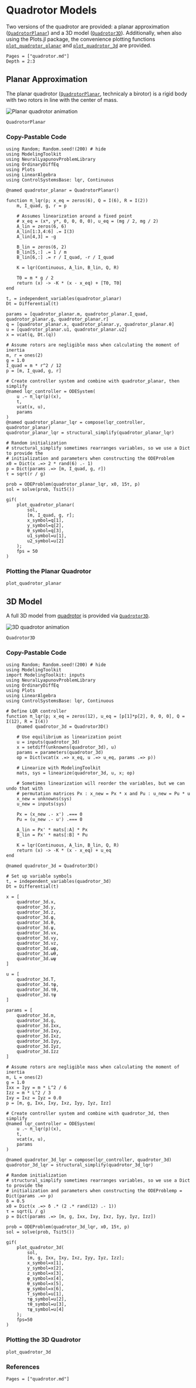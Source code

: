 # Quadrotor Models

Two versions of the quadrotor are provided: a planar approximation ([`QuadrotorPlanar`](@ref)) and a 3D model ([`Quadrotor3D`](@ref)).
Additionally, when also using the Plots.jl package, the convenience plotting functions [`plot_quadrotor_planar`](@ref) and [`plot_quadrotor_3d`](@ref) are provided.

```@contents
Pages = ["quadrotor.md"]
Depth = 2:3
```

## Planar Approximation

The planar quadrotor ([`QuadrotorPlanar`](@ref), technicaly a birotor) is a rigid body with two rotors in line with the center of mass.

![Planar quadrotor animation](../imgs/quadrotor_planar.gif)

```@docs
QuadrotorPlanar
```

### Copy-Pastable Code

```@example plot_quadrotor_planar
using Random; Random.seed!(200) # hide
using ModelingToolkit
using NeuralLyapunovProblemLibrary
using OrdinaryDiffEq
using Plots
using LinearAlgebra
using ControlSystemsBase: lqr, Continuous

@named quadrotor_planar = QuadrotorPlanar()

function π_lqr(p; x_eq = zeros(6), Q = I(6), R = I(2))
    m, I_quad, g, r = p

    # Assumes linearization around a fixed point
    # x_eq = (x*, y*, 0, 0, 0, 0), u_eq = (mg / 2, mg / 2)
    A_lin = zeros(6, 6)
    A_lin[1:3,4:6] .= I(3)
    A_lin[4,3] = -g

    B_lin = zeros(6, 2)
    B_lin[5,:] .= 1 / m
    B_lin[6,:] .= r / I_quad, -r / I_quad

    K = lqr(Continuous, A_lin, B_lin, Q, R)

    T0 = m * g / 2
    return (x) -> -K * (x - x_eq) + [T0, T0]
end

t, = independent_variables(quadrotor_planar)
Dt = Differential(t)

params = [quadrotor_planar.m, quadrotor_planar.I_quad, quadrotor_planar.g, quadrotor_planar.r]
q = [quadrotor_planar.x, quadrotor_planar.y, quadrotor_planar.θ]
u = [quadrotor_planar.u1, quadrotor_planar.u2]
x = vcat(q, Dt.(q))

# Assume rotors are negligible mass when calculating the moment of inertia
m, r = ones(2)
g = 1.0
I_quad = m * r^2 / 12
p = [m, I_quad, g, r]

# Create controller system and combine with quadrotor_planar, then simplify
@named lqr_controller = ODESystem(
    u .~ π_lqr(p)(x),
    t,
    vcat(x, u),
    params
)
@named quadrotor_planar_lqr = compose(lqr_controller, quadrotor_planar)
quadrotor_planar_lqr = structural_simplify(quadrotor_planar_lqr)

# Random initialization
# structural_simplify sometimes rearranges variables, so we use a Dict to provide the
# initialization and parameters when constructing the ODEProblem
x0 = Dict(x .=> 2 * rand(6) .- 1)
p = Dict(params .=> [m, I_quad, g, r])
τ = sqrt(r / g)

prob = ODEProblem(quadrotor_planar_lqr, x0, 15τ, p)
sol = solve(prob, Tsit5())

gif(
    plot_quadrotor_planar(
        sol,
        [m, I_quad, g, r];
        x_symbol=q[1],
        y_symbol=q[2],
        θ_symbol=q[3],
        u1_symbol=u[1],
        u2_symbol=u[2]
    );
    fps = 50
)
```

### Plotting the Planar Quadrotor

```@docs
plot_quadrotor_planar
```

## 3D Model

A full 3D model from [quadrotor](@cite) is provided via [`Quadrotor3D`](@ref).

![3D quadrotor animation](../imgs/quadrotor_3d.gif)

```@docs
Quadrotor3D
```

### Copy-Pastable Code

```@example plot_quadrotor_3d
using Random; Random.seed!(200) # hide
using ModelingToolkit
import ModelingToolkit: inputs
using NeuralLyapunovProblemLibrary
using OrdinaryDiffEq
using Plots
using LinearAlgebra
using ControlSystemsBase: lqr, Continuous

# Define LQR controller
function π_lqr(p; x_eq = zeros(12), u_eq = [p[1]*p[2], 0, 0, 0], Q = I(12), R = I(4))
    @named quadrotor_3d = Quadrotor3D()

    # Use equilibrium as linearization point
    u = inputs(quadrotor_3d)
    x = setdiff(unknowns(quadrotor_3d), u)
    params = parameters(quadrotor_3d)
    op = Dict(vcat(x .=> x_eq, u .=> u_eq, params .=> p))

    # Linearize with ModelingToolkit
    mats, sys = linearize(quadrotor_3d, u, x; op)

    # Sometimes linearization will reorder the variables, but we can undo that with
    # permutation matrices Px : x_new = Px * x and Pu : u_new = Pu * u
    x_new = unknowns(sys)
    u_new = inputs(sys)

    Px = (x_new .- x') .=== 0
    Pu = (u_new .- u') .=== 0

    A_lin = Px' * mats[:A] * Px
    B_lin = Px' * mats[:B] * Pu

    K = lqr(Continuous, A_lin, B_lin, Q, R)
    return (x) -> -K * (x - x_eq) + u_eq
end

@named quadrotor_3d = Quadrotor3D()

# Set up variable symbols
t, = independent_variables(quadrotor_3d)
Dt = Differential(t)

x = [
    quadrotor_3d.x,
    quadrotor_3d.y,
    quadrotor_3d.z,
    quadrotor_3d.φ,
    quadrotor_3d.θ,
    quadrotor_3d.ψ,
    quadrotor_3d.vx,
    quadrotor_3d.vy,
    quadrotor_3d.vz,
    quadrotor_3d.ωφ,
    quadrotor_3d.ωθ,
    quadrotor_3d.ωψ
]

u = [
    quadrotor_3d.T,
    quadrotor_3d.τφ,
    quadrotor_3d.τθ,
    quadrotor_3d.τψ
]

params = [
    quadrotor_3d.m,
    quadrotor_3d.g,
    quadrotor_3d.Ixx,
    quadrotor_3d.Ixy,
    quadrotor_3d.Ixz,
    quadrotor_3d.Iyy,
    quadrotor_3d.Iyz,
    quadrotor_3d.Izz
]

# Assume rotors are negligible mass when calculating the moment of inertia
m, L = ones(2)
g = 1.0
Ixx = Iyy = m * L^2 / 6
Izz = m * L^2 / 3
Ixy = Ixz = Iyz = 0.0
p = [m, g, Ixx, Ixy, Ixz, Iyy, Iyz, Izz]

# Create controller system and combine with quadrotor_3d, then simplify
@named lqr_controller = ODESystem(
    u .~ π_lqr(p)(x),
    t,
    vcat(x, u),
    params
)

@named quadrotor_3d_lqr = compose(lqr_controller, quadrotor_3d)
quadrotor_3d_lqr = structural_simplify(quadrotor_3d_lqr)

# Random initialization
# structural_simplify sometimes rearranges variables, so we use a Dict to provide the
# initialization and parameters when constructing the ODEProblemp = Dict(params .=> p)
δ = 0.5
x0 = Dict(x .=> δ .* (2 .* rand(12) .- 1))
τ = sqrt(L / g)
p = Dict(params .=> [m, g, Ixx, Ixy, Ixz, Iyy, Iyz, Izz])

prob = ODEProblem(quadrotor_3d_lqr, x0, 15τ, p)
sol = solve(prob, Tsit5())

gif(
    plot_quadrotor_3d(
        sol,
        [m, g, Ixx, Ixy, Ixz, Iyy, Iyz, Izz];
        x_symbol=x[1],
        y_symbol=x[2],
        z_symbol=x[3],
        φ_symbol=x[4],
        θ_symbol=x[5],
        ψ_symbol=x[6],
        T_symbol=u[1],
        τφ_symbol=u[2],
        τθ_symbol=u[3],
        τψ_symbol=u[4]
    );
    fps=50
)
```

### Plotting the 3D Quadrotor

```@docs
plot_quadrotor_3d
```

### References
```@bibliography
Pages = ["quadrotor.md"]
```